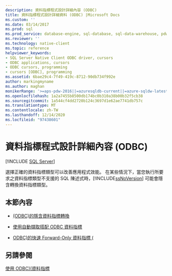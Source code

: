 ```yaml
---
description: 資料指標程式設計詳細內容 (ODBC)
title: 資料指標程式設計詳細資料 (ODBC) |Microsoft Docs
ms.custom: ''
ms.date: 03/14/2017
ms.prod: sql
ms.prod_service: database-engine, sql-database, sql-data-warehouse, pdw
ms.reviewer: ''
ms.technology: native-client
ms.topic: reference
helpviewer_keywords:
- SQL Server Native Client ODBC driver, cursors
- ODBC applications, cursors
- ODBC cursors, programming
- cursors [ODBC], programming
ms.assetid: 6bae29c4-7f49-419c-8712-90db734f992e
author: markingmyname
ms.author: maghan
monikerRange: '>=aps-pdw-2016||=azuresqldb-current||=azure-sqldw-latest||>=sql-server-2016||>=sql-server-linux-2017||=azuresqldb-mi-current'
ms.openlocfilehash: 1a2a7455b8500db174bc0b310a38b00b32f5cb38
ms.sourcegitcommit: 1a544cf4dd2720b124c3697d1e62ae7741db757c
ms.translationtype: MT
ms.contentlocale: zh-TW
ms.lasthandoff: 12/14/2020
ms.locfileid: "97438601"
---
```

# <a name="cursor-programming-details-odbc"></a>資料指標程式設計詳細內容 (ODBC)
[!INCLUDE [SQL Server](../../../includes/applies-to-version/sql-asdb-asdbmi-asa-pdw.md)]

  選擇正確的資料指標類型可以改善應用程式效能。 在某些情況下，當您執行所要求之資料指標類型不支援的 SQL 陳述式時，[!INCLUDE[ssNoVersion](../../../includes/ssnoversion-md.md)] 可能會隱含轉換資料指標類型。  
  
## <a name="in-this-section"></a>本節內容  
  
-   [&#40;ODBC&#41;的隱含資料指標轉換 ](../../../relational-databases/native-client-odbc-cursors/programming/implicit-cursor-conversions-odbc.md)  
  
-   [使用自動擷取搭配 ODBC 資料指標](../../../relational-databases/native-client-odbc-cursors/programming/using-autofetch-with-odbc-cursors.md)  
  
-   [ODBC&#41;的快速 Forward-Only 資料指標 &#40;](../../../relational-databases/native-client-odbc-cursors/programming/fast-forward-only-cursors-odbc.md)  
  
## <a name="see-also"></a>另請參閱  
 [使用 ODBC&#41;&#40;資料指標 ](../../../relational-databases/native-client-odbc-cursors/using-cursors-odbc.md)  
  
  
